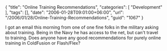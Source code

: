 {
	"title": "Online Training Recommendations",
	"categories": [
		"Development"
	],
	"tags": [],
	"date": "2006-01-28T09:01:00+06:00",
	"url": "/2006/01/28/Online-Training-Recommendations",
	"guid": "1067"
}

I got an email this morning from one of one fine folks in the military asking about training. Being in the Navy he has access to the net, but can't travel to training. Does anyone have any good recommendations for purely online training in ColdFusion or Flash/Flex?
